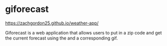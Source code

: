 # giforecast

https://zachgordon25.github.io/weather-app/

Giforecast is a web application that allows users to put in a zip code and get the current forecast using the and a corresponding gif.
